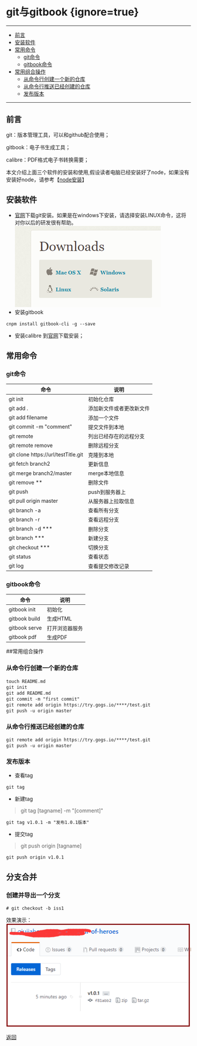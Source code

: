 # git与gitbook {ignore=true}
---
<!-- @import "[TOC]" {cmd="toc" depthFrom=1 depthTo=6 orderedList=false} -->
<!-- code_chunk_output -->

* [前言](#前言)
* [安装软件](#安装软件)
* [常用命令](#常用命令)
	* [git命令](#git命令)
	* [gitbook命令](#gitbook命令)
* [常用组合操作](#常用组合操作)
	* [从命令行创建一个新的仓库](#从命令行创建一个新的仓库)
	* [从命令行推送已经创建的仓库](#从命令行推送已经创建的仓库)
	* [发布版本](#发布版本)

<!-- /code_chunk_output -->
---
## 前言
git：版本管理工具，可以和github配合使用；

gitbook：电子书生成工具；

calibre：PDF格式电子书转换需要；

本文介绍上面三个软件的安装和使用,假设读者电脑已经安装好了node，如果没有安装好node，请参考【[node安装](/tools/Nodejs/install.md)】
## 安装软件 
* [官网](https://git-scm.com/downloads)下载git安装。如果是在windows下安装，请选择安装LINUX命令，这将对你以后的研发很有帮助。
![](assets/markdown-img-paste-20170813103947623.png)
* 安装gitbook
```
cnpm install gitbook-cli -g --save
```
* 安装calibre
到[官网](https://calibre-ebook.com/download_windows)下载安装；


## 常用命令
### git命令

| 命令                                  | 说明           |
|-------------------------------------|--------------|
| git init                            | 初始化仓库        |
| git add .                           | 添加新文件或者更改新文件 |
| git add filename                    | 添加一个文件       |
| git commit -m "comment"             | 提交文件到本地      |
| git remote                          | 列出已经存在的远程分支  |
| git remote remove <name>            | 删除远程分支       |
| git clone https://url/testTitle.git | 克隆到本地        |
| git fetch branch2                   | 更新信息         |
| git merge branch2/master            | merge本地信息    |
| git remove  **                      | 删除文件         |
| git push                            | push到服务器上    |
| git pull origin master              | 从服务器上拉取信息    |
| git branch -a                       | 查看所有分支       |
| git branch -r                       | 查看远程分支       |
| git branch -d ***                   | 删除分支         |
| git branch  ***                     | 新建分支         |
| git checkout ***                    | 切换分支         |
| git status                          | 查看状态         |
| git log                             | 查看提交修改记录     |

### gitbook命令
| 命令            | 说明      |
|---------------|---------|
| gitbook init  | 初始化     |
| gitbook build | 生成HTML  |
| gitbook serve | 打开浏览器服务 |
| gitbook pdf   | 生成PDF   |



##常用组合操作

### 从命令行创建一个新的仓库
```
touch README.md
git init
git add README.md
git commit -m "first commit"
git remote add origin https://try.gogs.io/****/test.git
git push -u origin master
```

### 从命令行推送已经创建的仓库
```
git remote add origin https://try.gogs.io/****/test.git
git push -u origin master
```

### 发布版本
* 查看tag
 ```
 git tag
 ```
* 新建tag
 >git tag [tagname] -m "[comment]"
 ```
 git tag v1.0.1 -m "发布1.0.1版本"
 ```

* 提交tag
>git push origin [tagname]
```
git push origin v1.0.1
```

## 分支合并

### 创建并导出一个分支

```
# git checkout -b iss1
```




效果演示：
![](assets/markdown-img-paste-20170813182318179.png)


[返回](/readme.md)
